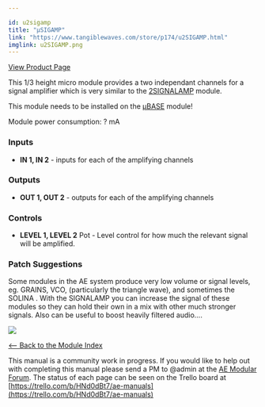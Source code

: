 ```yaml
---

id: u2sigamp
title: "µSIGAMP"
link: "https://www.tangiblewaves.com/store/p174/u2SIGAMP.html"
imglink: u2SIGAMP.png
---
```



[View Product Page](https://www.tangiblewaves.com/store/p174/u2SIGAMP.html)

This 1/3 height micro module provides a two independant channels for a signal amplifier which is very similar to the [2SIGNALAMP](https://wiki.aemodular.com/pmwiki.php/AeManual/2SIGNALAMP) module.

This module needs to be installed on the [µBASE](https://wiki.aemodular.com/pmwiki.php/AeManual/UBASE) module!

Module power consumption: ? mA

### Inputs

*   **IN 1, IN 2** - inputs for each of the amplifying channels

### Outputs

*   **OUT 1, OUT 2** - outputs for each of the amplifying channels

### Controls

*   **LEVEL 1, LEVEL 2** Pot - Level control for how much the relevant signal will be amplified.

### Patch Suggestions

Some modules in the AE system produce very low volume or signal levels, eg. GRAINS, VCO, (particularly the triangle wave), and sometimes the SOLINA . With the SIGNALAMP you can increase the signal of these modules so they can hold their own in a mix with other much stronger signals. Also can be useful to boost heavily filtered audio....

[![](/images/th00---u2SIGAMP.png.jpg)](https://wiki.aemodular.com/uploads/AeManual/U2SIGAMP/u2SIGAMP.png "u2SIGAMP")

[<-- Back to the Module Index](https://wiki.aemodular.com/pmwiki.php/AeManual/Modules)

This manual is a community work in progress. If you would like to help out with completing this manual please send a PM to @admin at the [AE Modular Forum](http://forum.aemodular.com). The status of each page can be seen on the Trello board at [https://trello.com/b/HNd0dBt7/ae-manuals](https://trello.com/b/HNd0dBt7/ae-manuals)
